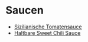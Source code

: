 # Saucen
- [Sizilianische Tomatensauce](SizilianischeTomatensauce.md)
- [Haltbare Sweet Chili Sauce](HaltbareSweetChiliSauce.md)
